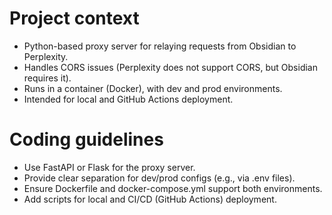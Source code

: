 <!-- Use this file to provide workspace-specific custom instructions to Copilot. For more details, visit https://code.visualstudio.com/docs/copilot/copilot-customization#_use-a-githubcopilotinstructionsmd-file -->

# Project context
- Python-based proxy server for relaying requests from Obsidian to Perplexity.
- Handles CORS issues (Perplexity does not support CORS, but Obsidian requires it).
- Runs in a container (Docker), with dev and prod environments.
- Intended for local and GitHub Actions deployment.

# Coding guidelines
- Use FastAPI or Flask for the proxy server.
- Provide clear separation for dev/prod configs (e.g., via .env files).
- Ensure Dockerfile and docker-compose.yml support both environments.
- Add scripts for local and CI/CD (GitHub Actions) deployment.
